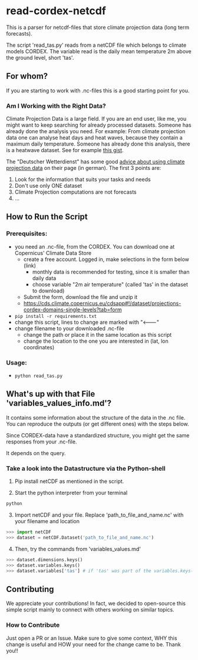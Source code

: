 # read-cordex-netcdf
This is a parser for netcdf-files that store climate projection data (long term forecasts). 

The script 'read_tas.py' reads from a netCDF file which belongs to climate models CORDEX. The variable read is the daily mean temperature 2m above the ground level, short 'tas'.

## For whom?
If you are starting to work with .nc-files this is a good starting point for you.

### Am I Working with the Right Data?
Climate Projection Data is a large field. If you are an end user, like me, you might want to keep searching for already processed datasets. Someone has already done the analysis you need. For example: From climate projection data one can analyse heat days and heat waves, because they contain a maximum daily temperature. Someone has already done this analysis, there is a heatwave dataset. See for example [this gist](https://gist.github.com/mueller-fr/44da1d02aecae0fc79159a503b5efa20).

The "Deutscher Wetterdienst" has some good [advice about using climate projection data](https://www.dwd.de/DE/klimaumwelt/klimaforschung/klimaprojektionen/fuer_deutschland/fuer_dtld_nutzungshinweis_node.html;jsessionid=D1A87E60A29B9CBDEB44F0D498D0A079.live31084) on their page (in german). The first 3 points are:
1. Look for the information that suits your tasks and needs
2. Don't use only ONE dataset
3. Climate Projection computations are not forecasts
4. ...

## How to Run the Script
### Prerequisites:
* you need an .nc-file, from the CORDEX. You can download one at Copernicus' Climate Data Store
   * create a free account. Logged in, make selections in the form below (link)
     * monthly data is recommended for testing, since it is smaller than daily data
     * choose variable "2m air temperature" (called 'tas' in the dataset to download)
   * Submit the form, download the file and unzip it
   * https://cds.climate.copernicus.eu/cdsapp#!/dataset/projections-cordex-domains-single-levels?tab=form
* `pip install -r requirements.txt`
 * change this script, lines to change are marked with "<---"
 * change filename to your downloaded .nc-file
   * change the path or place it in the same location as this script
   * change the location to the one you are interested in (lat, lon coordinates)

### Usage:
*	`python read_tas.py` 

## What's up with that File 'variables_values_info.md'?
It contains some information about the structure of the data in the .nc file.
You can reproduce the outputs (or get different ones) with the steps below.

Since CORDEX-data have a standardized structure, you might get the same responses from your .nc-file.

It depends on the query.

### Take a look into the Datastructure via the Python-shell
1. Pip install netCDF as mentioned in the script.

2. Start the python interpreter from your terminal
```sh
python
```

3. Import netCDF and your file. Replace 'path_to_file_and_name.nc' with your filename and location
```python
>>> import netCDF
>>> dataset = netCDF.Dataset('path_to_file_and_name.nc')
```

4. Then, try the commands from 'variables_values.md'
```python
>>> dataset.dimensions.keys()
>>> dataset.variables.keys()
>>> dataset.variables['tas'] # if 'tas' was part of the variables.keys() above
```

## Contributing
We appreciate your contributions! In fact, we decided to open-source this simple script mainly to connect with others working on similar topics.

### How to Contribute
Just open a PR or an Issue.
Make sure to give some context, WHY this change is useful and HOW your need for the change came to be.
Thank you!!

